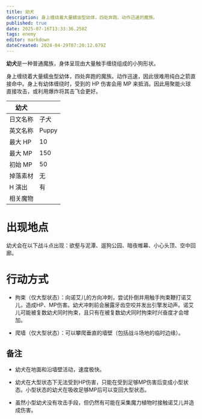 ```yaml
---
title: 幼犬
description: 身上缠绕着大量蠕虫型幼体，四处奔跑、动作迅速的魔族。
published: true
date: 2025-07-16T13:33:36.258Z
tags: enemy
editor: markdown
dateCreated: 2024-04-29T07:20:12.079Z
---
```


**幼犬**是一种普通魔族，身体呈现由大量触手缠绕组成的小狗形状。

身上缠绕着大量蠕虫型幼体，四处奔跑的魔族。动作迅速，因此很难用纯白之箭直接命中。身上有幼体缠绕时，受到的 HP 伤害会用 MP 来抵消。因此用聚能火球直接攻击，或利用爆炸将其击飞会更好。

<!-- 在这里放置图像 -->

| 幼犬 ||
| - | - |
| 日文名称 | <span lang="ja">子犬</span> |
| 英文名称 | Puppy |
| 最大 HP | 10 |
| 最大 MP | 150 |
| 初始 MP | 50 |
| 掉落素材 | 无 |
| H 演出 | 有 |
| 相关魔物 |  |

# 出现地点

幼犬会在以下战斗点出现：欲壑与泥潭、遛狗公园、暗夜帷幕、小心头顶、空中回廊。

# 行动方式

- 拘束（仅大型状态）：向诺艾儿的方向冲刺，尝试扑倒并用触手拘束鞭打诺艾儿，造成HP、MP伤害。幼犬冲刺前会展露牙齿空咬并发出引擎发动声。诺艾儿可能被复数幼犬同时拘束，且只有在被复数幼犬同时拘束时兴奋度才会增加。

- 爬墙（仅大型状态）：可以攀爬垂直的墙壁（包括战斗场地的临时边缘）。

## 备注

- 幼犬在地面和沿墙壁活动，速度极快。

- 幼犬在大型状态下无法受到HP伤害，只能在受到足够MP伤害后变成小型状态。小型状态的幼犬在吸收足够MP后可以变回大型状态。

- 虽然小型幼犬没有攻击手段，但仍然有可能在采集魔力植物时接触诺艾儿并造成伤害。
